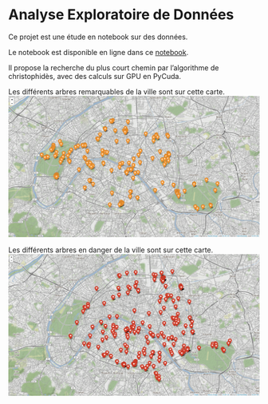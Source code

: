 # Analyse Exploratoire de Données

Ce projet est une étude en notebook sur des données.

Le notebook est disponible en ligne dans ce [notebook](main.ipynb).

Il propose la recherche du plus court chemin par l’algorithme de christophidès, avec des calculs sur GPU en PyCuda.

Les différents arbres remarquables de la ville sont sur cette carte.
[![](maps/screenshot_remarkability.png)]()

Les différents arbres en danger de la ville sont sur cette carte.
[![](maps/screenshot_danger.png)]()

